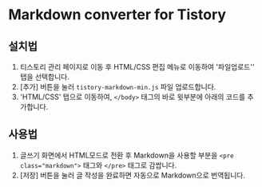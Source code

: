 # Markdown converter for Tistory

## 설치법
1. 티스토리 관리 페이지로 이동 후 HTML/CSS 편집 메뉴로 이동하여 '파일업로드'' 탭을 선택합니다.
2. [추가] 버튼을 눌러 `tistory-markdown-min.js` 파일 업로드합니다.
3. 'HTML/CSS' 탭으로 이동하여, `</body>` 태그의 바로 윗부분에 아래의 코드를 추가합니다.
    <script src="./images/tistory-markdown-min.js"></script>
    <script>markdown();</script>

## 사용법
1. 글쓰기 화면에서 HTML모드로 전환 후 Markdown을 사용할 부분을 `<pre class="markdown">` 태그와 `</pre>` 태그로 감쌉니다.
2. [저장] 버튼을 눌러 글 작성을 완료하면 자동으로 Markdown으로 번역됩니다.
